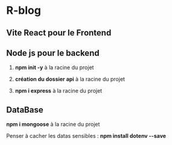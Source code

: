 # R-blog

## Vite React pour le Frontend


## Node js pour le backend


1. **npm init -y** à la racine du projet

2. **création du dossier api** à la racine du projet

3. **npm i express** à la racine du projet

## DataBase

**npm i mongoose** à la racine du projet

Penser à cacher les datas sensibles : **npm install dotenv --save**